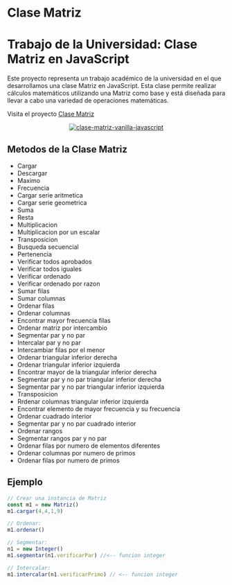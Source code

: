# Clase Matriz 

# Trabajo de la Universidad: Clase Matriz en JavaScript

Este proyecto representa un trabajo académico de la universidad en el que desarrollamos una clase Matriz en JavaScript. Esta clase permite realizar cálculos matemáticos utilizando una Matriz como base y está diseñada para llevar a cabo una variedad de operaciones matemáticas.

Visita el proyecto [Clase Matriz](https://clase-matriz-vanilla-javascript.vercel.app/)

<div align="center">
  <a href="https://clase-matriz-vanilla-javascript.vercel.app/"><img src="https://i.ibb.co/47MLGMV/clase-matriz-vanilla-javascript.png" alt="clase-matriz-vanilla-javascript" border="0"></a>
</div>

## Metodos de la Clase Matriz

- Cargar
- Descargar
- Maximo
- Frecuencia
- Cargar serie aritmetica
- Cargar serie geometrica
- Suma
- Resta
- Multiplicacion
- Multiplicacion por un escalar
- Transposicion
- Busqueda secuencial
- Pertenencia
- Verificar todos aprobados
- Verificar todos iguales
- Verificar ordenado
- Verificar ordenado por razon
- Sumar filas
- Sumar columnas
- Ordenar filas
- Ordenar columnas
- Encontrar mayor frecuencia filas
- Ordenar matriz por intercambio
- Segmentar par y no par
- Intercalar par y no par
- Intercambiar filas por el menor
- Ordenar triangular inferior derecha
- Ordenar triangular inferior izquierda
- Encontrar mayor de la triangular inferior derecha
- Segmentar par y no par triangular inferior derecha
- Segmentar par y no par triangular inferior izquierda
- Transposicion
- Rrdenar columnas triangular inferior izquierda
- Encontrar elemento de mayor frecuencia y su frecuencia
- Ordenar cuadrado interior
- Segmentar par y no par cuadrado interior
- Ordenar rangos
- Segmentar rangos par y no par
- Ordenar filas por numero de elementos diferentes
- Ordenar columnas por numero de primos
- Ordenar filas por numero de primos

## Ejemplo

```JavaScript
// Crear una instancia de Matriz
const m1 = new Matriz()
m1.cargar(4,4,1,9)

// Ordenar:
m1.ordenar()

// Segmentar: 
n1 = new Integer()
m1.segmentar(n1.verificarPar) //<-- funcion integer 

// Intercalar: 
m1.intercalar(n1.verificarPrimo) // <-- funcion integer
```